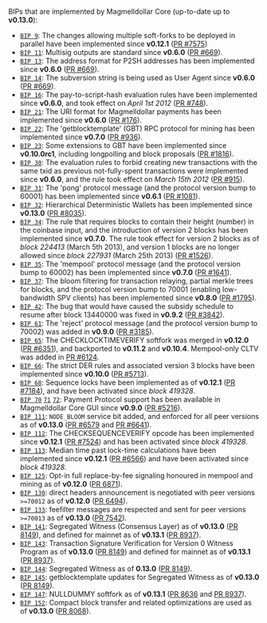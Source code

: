 BIPs that are implemented by Magmelldollar Core (up-to-date up to **v0.13.0**):

* [`BIP 9`](https://github.com/magmelldollar/bips/blob/master/bip-0009.mediawiki): The changes allowing multiple soft-forks to be deployed in parallel have been implemented since **v0.12.1**  ([PR #7575](https://github.com/magmelldollar/magmelldollar/pull/7575))
* [`BIP 11`](https://github.com/magmelldollar/bips/blob/master/bip-0011.mediawiki): Multisig outputs are standard since **v0.6.0** ([PR #669](https://github.com/magmelldollar/magmelldollar/pull/669)).
* [`BIP 13`](https://github.com/magmelldollar/bips/blob/master/bip-0013.mediawiki): The address format for P2SH addresses has been implemented since **v0.6.0** ([PR #669](https://github.com/magmelldollar/magmelldollar/pull/669)).
* [`BIP 14`](https://github.com/magmelldollar/bips/blob/master/bip-0014.mediawiki): The subversion string is being used as User Agent since **v0.6.0** ([PR #669](https://github.com/magmelldollar/magmelldollar/pull/669)).
* [`BIP 16`](https://github.com/magmelldollar/bips/blob/master/bip-0016.mediawiki): The pay-to-script-hash evaluation rules have been implemented since **v0.6.0**, and took effect on *April 1st 2012* ([PR #748](https://github.com/magmelldollar/magmelldollar/pull/748)).
* [`BIP 21`](https://github.com/magmelldollar/bips/blob/master/bip-0021.mediawiki): The URI format for Magmelldollar payments has been implemented since **v0.6.0** ([PR #176](https://github.com/magmelldollar/magmelldollar/pull/176)).
* [`BIP 22`](https://github.com/magmelldollar/bips/blob/master/bip-0022.mediawiki): The 'getblocktemplate' (GBT) RPC protocol for mining has been implemented since **v0.7.0** ([PR #936](https://github.com/magmelldollar/magmelldollar/pull/936)).
* [`BIP 23`](https://github.com/magmelldollar/bips/blob/master/bip-0023.mediawiki): Some extensions to GBT have been implemented since **v0.10.0rc1**, including longpolling and block proposals ([PR #1816](https://github.com/magmelldollar/magmelldollar/pull/1816)).
* [`BIP 30`](https://github.com/magmelldollar/bips/blob/master/bip-0030.mediawiki): The evaluation rules to forbid creating new transactions with the same txid as previous not-fully-spent transactions were implemented since **v0.6.0**, and the rule took effect on *March 15th 2012* ([PR #915](https://github.com/magmelldollar/magmelldollar/pull/915)).
* [`BIP 31`](https://github.com/magmelldollar/bips/blob/master/bip-0031.mediawiki): The 'pong' protocol message (and the protocol version bump to 60001) has been implemented since **v0.6.1** ([PR #1081](https://github.com/magmelldollar/magmelldollar/pull/1081)).
* [`BIP 32`](https://github.com/magmelldollar/bips/blob/master/bip-0032.mediawiki): Hierarchical Deterministic Wallets has been implemented since **v0.13.0** ([PR #8035](https://github.com/magmelldollar/magmelldollar/pull/8035)).
* [`BIP 34`](https://github.com/magmelldollar/bips/blob/master/bip-0034.mediawiki): The rule that requires blocks to contain their height (number) in the coinbase input, and the introduction of version 2 blocks has been implemented since **v0.7.0**. The rule took effect for version 2 blocks as of *block 224413* (March 5th 2013), and version 1 blocks are no longer allowed since *block 227931* (March 25th 2013) ([PR #1526](https://github.com/magmelldollar/magmelldollar/pull/1526)).
* [`BIP 35`](https://github.com/magmelldollar/bips/blob/master/bip-0035.mediawiki): The 'mempool' protocol message (and the protocol version bump to 60002) has been implemented since **v0.7.0** ([PR #1641](https://github.com/magmelldollar/magmelldollar/pull/1641)).
* [`BIP 37`](https://github.com/magmelldollar/bips/blob/master/bip-0037.mediawiki): The bloom filtering for transaction relaying, partial merkle trees for blocks, and the protocol version bump to 70001 (enabling low-bandwidth SPV clients) has been implemented since **v0.8.0** ([PR #1795](https://github.com/magmelldollar/magmelldollar/pull/1795)).
* [`BIP 42`](https://github.com/magmelldollar/bips/blob/master/bip-0042.mediawiki): The bug that would have caused the subsidy schedule to resume after block 13440000 was fixed in **v0.9.2** ([PR #3842](https://github.com/magmelldollar/magmelldollar/pull/3842)).
* [`BIP 61`](https://github.com/magmelldollar/bips/blob/master/bip-0061.mediawiki): The 'reject' protocol message (and the protocol version bump to 70002) was added in **v0.9.0** ([PR #3185](https://github.com/magmelldollar/magmelldollar/pull/3185)).
* [`BIP 65`](https://github.com/magmelldollar/bips/blob/master/bip-0065.mediawiki): The CHECKLOCKTIMEVERIFY softfork was merged in **v0.12.0** ([PR #6351](https://github.com/magmelldollar/magmelldollar/pull/6351)), and backported to **v0.11.2** and **v0.10.4**. Mempool-only CLTV was added in [PR #6124](https://github.com/magmelldollar/magmelldollar/pull/6124).
* [`BIP 66`](https://github.com/magmelldollar/bips/blob/master/bip-0066.mediawiki): The strict DER rules and associated version 3 blocks have been implemented since **v0.10.0** ([PR #5713](https://github.com/magmelldollar/magmelldollar/pull/5713)).
* [`BIP 68`](https://github.com/magmelldollar/bips/blob/master/bip-0068.mediawiki): Sequence locks have been implemented as of **v0.12.1**  ([PR #7184](https://github.com/magmelldollar/magmelldollar/pull/7184)), and have been activated since *block 419328*.
* [`BIP 70`](https://github.com/magmelldollar/bips/blob/master/bip-0070.mediawiki) [`71`](https://github.com/magmelldollar/bips/blob/master/bip-0071.mediawiki) [`72`](https://github.com/magmelldollar/bips/blob/master/bip-0072.mediawiki): Payment Protocol support has been available in Magmelldollar Core GUI since **v0.9.0** ([PR #5216](https://github.com/magmelldollar/magmelldollar/pull/5216)).
* [`BIP 111`](https://github.com/magmelldollar/bips/blob/master/bip-0111.mediawiki): `NODE_BLOOM` service bit added, and enforced for all peer versions as of **v0.13.0** ([PR #6579](https://github.com/magmelldollar/magmelldollar/pull/6579) and [PR #6641](https://github.com/magmelldollar/magmelldollar/pull/6641)).
* [`BIP 112`](https://github.com/magmelldollar/bips/blob/master/bip-0112.mediawiki): The CHECKSEQUENCEVERIFY opcode has been implemented since **v0.12.1** ([PR #7524](https://github.com/magmelldollar/magmelldollar/pull/7524)) and has been activated since *block 419328*.
* [`BIP 113`](https://github.com/magmelldollar/bips/blob/master/bip-0113.mediawiki): Median time past lock-time calculations have been implemented since **v0.12.1** ([PR #6566](https://github.com/magmelldollar/magmelldollar/pull/6566)) and have been activated since *block 419328*.
* [`BIP 125`](https://github.com/magmelldollar/bips/blob/master/bip-0125.mediawiki): Opt-in full replace-by-fee signaling honoured in mempool and mining as of **v0.12.0** ([PR 6871](https://github.com/magmelldollar/magmelldollar/pull/6871)).
* [`BIP 130`](https://github.com/magmelldollar/bips/blob/master/bip-0130.mediawiki): direct headers announcement is negotiated with peer versions `>=70012` as of **v0.12.0** ([PR 6494](https://github.com/magmelldollar/magmelldollar/pull/6494)).
* [`BIP 133`](https://github.com/magmelldollar/bips/blob/master/bip-0133.mediawiki): feefilter messages are respected and sent for peer versions `>=70013` as of **v0.13.0** ([PR 7542](https://github.com/magmelldollar/magmelldollar/pull/7542)).
* [`BIP 141`](https://github.com/magmelldollar/bips/blob/master/bip-0141.mediawiki): Segregated Witness (Consensus Layer) as of **v0.13.0** ([PR 8149](https://github.com/magmelldollar/magmelldollar/pull/8149)), and defined for mainnet as of **v0.13.1** ([PR 8937](https://github.com/magmelldollar/magmelldollar/pull/8937)).
* [`BIP 143`](https://github.com/magmelldollar/bips/blob/master/bip-0143.mediawiki): Transaction Signature Verification for Version 0 Witness Program as of **v0.13.0** ([PR 8149](https://github.com/magmelldollar/magmelldollar/pull/8149)) and defined for mainnet as of **v0.13.1** ([PR 8937](https://github.com/magmelldollar/magmelldollar/pull/8937)).
* [`BIP 144`](https://github.com/magmelldollar/bips/blob/master/bip-0144.mediawiki): Segregated Witness as of **0.13.0** ([PR 8149](https://github.com/magmelldollar/magmelldollar/pull/8149)).
* [`BIP 145`](https://github.com/magmelldollar/bips/blob/master/bip-0145.mediawiki): getblocktemplate updates for Segregated Witness as of **v0.13.0** ([PR 8149](https://github.com/magmelldollar/magmelldollar/pull/8149)).
* [`BIP 147`](https://github.com/magmelldollar/bips/blob/master/bip-0147.mediawiki): NULLDUMMY softfork as of **v0.13.1** ([PR 8636](https://github.com/magmelldollar/magmelldollar/pull/8636) and [PR 8937](https://github.com/magmelldollar/magmelldollar/pull/8937)).
* [`BIP 152`](https://github.com/magmelldollar/bips/blob/master/bip-0152.mediawiki): Compact block transfer and related optimizations are used as of **v0.13.0** ([PR 8068](https://github.com/magmelldollar/magmelldollar/pull/8068)).
